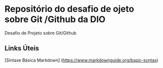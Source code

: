 # Repositório  do desafio de ojeto sobre  Git /Github da DIO
Desafio de Projeto sobre Git/Github

## Links Úteis
[Sintaxe Básica Markdown] (https://www.markdownguide.org/basic-syntax)
